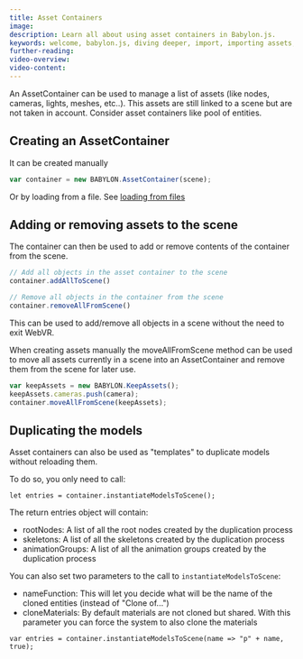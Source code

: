 ```yaml
---
title: Asset Containers
image: 
description: Learn all about using asset containers in Babylon.js.
keywords: welcome, babylon.js, diving deeper, import, importing assets, asset, importing, asset containers
further-reading:
video-overview:
video-content:
---
```


An AssetContainer can be used to manage a list of assets (like nodes, cameras, lights, meshes, etc..). This assets are still linked to a scene but are not taken in account. Consider asset containers like pool of entities.

## Creating an AssetContainer

It can be created manually
```javascript
var container = new BABYLON.AssetContainer(scene);
```
Or by loading from a file. See [loading from files](/How_To/Load_From_Any_File_Type)

## Adding or removing assets to the scene

The container can then be used to add or remove contents of the container from the scene.
```javascript
// Add all objects in the asset container to the scene
container.addAllToScene()

// Remove all objects in the container from the scene
container.removeAllFromScene()
```

<Playground id="#5NFRVE#1" title="Asset Container Adding and Removing Assets" description="Simple Example of adding and removing asset container assets into your scene." image="/img/playgroundsAndNMEs/divingDeeperAssetContainer1.jpg"/>

This can be used to add/remove all objects in a scene without the need to exit WebVR. <Playground id="#JA1ND3#48" title="Asset Container Adding and Removing Assets in WebVR" description="Simple Example of adding and removing asset container assets into your WebVR scene." image="/img/playgroundsAndNMEs/divingDeeperAssetContainer2.jpg"/>

When creating assets manually the moveAllFromScene method can be used to move all assets currently in a scene into an AssetContainer and remove them from the scene for later use. 
```javascript
var keepAssets = new BABYLON.KeepAssets();
keepAssets.cameras.push(camera);
container.moveAllFromScene(keepAssets);
```
<Playground id="#5NFRVE#3" title="Moving Assets Into an Asset Container" description="Simple Example of moving assets in a scene into an asset container." image=""/> 

## Duplicating the models
Asset containers can also be used as "templates" to duplicate models without reloading them.

To do so, you only need to call:
```
let entries = container.instantiateModelsToScene();
```

The return entries object will contain:
- rootNodes: A list of all the root nodes created by the duplication process
- skeletons: A list of all the skeletons created by the duplication process
- animationGroups: A list of all the animation groups created by the duplication process

<Playground id="#S7E00P" title="Instantiating Asset Container Assets" description="Simple Example of using asset containers as templates to dupliate assets in a scene." image="/img/playgroundsAndNMEs/divingDeeperAssetContainer3.jpg"/>

You can also set two parameters to the call to `instantiateModelsToScene`:
- nameFunction: This will let you decide what will be the name of the cloned entities (instead of "Clone of...")
- cloneMaterials: By default materials are not cloned but shared. With this parameter you can force the system to also clone the materials

```
var entries = container.instantiateModelsToScene(name => "p" + name, true);
```